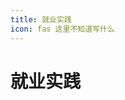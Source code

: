 ```yaml
---
title: 就业实践
icon: fas 这里不知道写什么
---
```


# 就业实践

<div class="catalog-display-container">
  <Catalog base="/SociaPractice/" />
</div>
